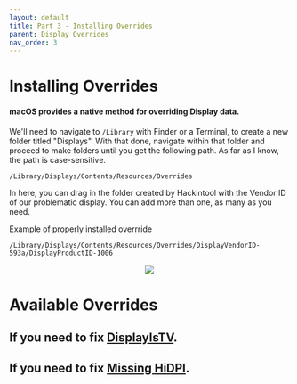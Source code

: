```yaml
---
layout: default
title: Part 3 - Installing Overrides
parent: Display Overrides
nav_order: 3
---
```


# Installing Overrides
#### macOS provides a native method for overriding Display data.

We'll need to navigate to ``/Library`` with Finder or a Terminal, to create a new folder titled "Displays". With that done, navigate within that folder and proceed to make folders until you get the following path. As far as I know, the path is case-sensitive.

```
/Library/Displays/Contents/Resources/Overrides
```

In here, you can drag in the folder created by Hackintool with the Vendor ID of our problematic display. You can add more than one, as many as you need.

Example of properly installed overrride

```
/Library/Displays/Contents/Resources/Overrides/DisplayVendorID-593a/DisplayProductID-1006
```

<p align="center">
  <img src="../../../assets/OverridesInstallation.png">
</p>

# Available Overrides

## If you need to fix <a href="../04-DisplayIsTV">DisplayIsTV</a>.

## If you need to fix <a href="../05-HiDPI">Missing HiDPI</a>.
